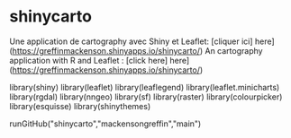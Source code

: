 # shinycarto
Une application de cartography avec Shiny et Leaflet: [cliquer ici] here](https://greffinmackenson.shinyapps.io/shinycarto/)
An cartography application with R and Leaflet : [click here] here](https://greffinmackenson.shinyapps.io/shinycarto/)


library(shiny)
library(leaflet)
library(leaflegend)
library(leaflet.minicharts)
library(rgdal)
library(nngeo)
library(sf)
library(raster)
library(colourpicker)
library(esquisse)
library(shinythemes)

runGitHub("shinycarto","mackensongreffin","main")

